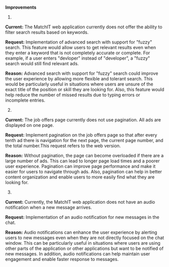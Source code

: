 **Improvements**

1.

**Current:** The MatchIT web application currently does not offer the
ability to filter search results based on keywords.

**Request:** Implementation of advanced search with support for "fuzzy"
search. This feature would allow users to get relevant results even when
they enter a keyword that is not completely accurate or complete. For
example, if a user enters "devloper" instead of "developer", a "fuzzy"
search would still find relevant ads.

**Reason:** Advanced search with support for "fuzzy" search could improve
the user experience by allowing more flexible and tolerant search. This
would be particularly useful in situations where users are unsure of the
exact title of the position or skill they are looking for. Also, this
feature would help reduce the number of missed results due to typing
errors or incomplete entries.

2.

**Current:** The job offers page currently does not use pagination. All ads
are displayed on one page.

**Request:** Implement pagination on the job offers page so that after every
tenth ad there is navigation for the next page, the current page number,
and the total number.This request refers to the web version.

**Reason:** Without pagination, the page can become overloaded if there are
a large number of ads. This can lead to longer page load times and a
poorer user experience. Pagination can improve page performance and make
it easier for users to navigate through ads. Also, pagination can help
in better content organization and enable users to more easily find what
they are looking for.

3.

**Current:** Currently, the MatchIT web application does not have an audio
notification when a new message arrives.

**Request:** Implementation of an audio notification for new messages in the
chat.

**Reason:** Audio notifications can enhance the user experience by alerting
users to new messages even when they are not directly focused on the
chat window. This can be particularly useful in situations where users
are using other parts of the application or other applications but want
to be notified of new messages. In addition, audio notifications can
help maintain user engagement and enable faster response to messages.
